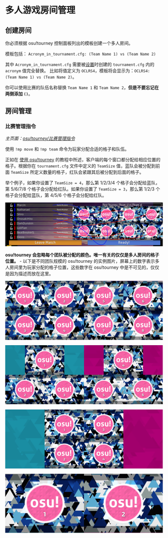 # 多人游戏房间管理

## 创建房间

你必须根据 osu!tourney 控制面板列出的模板创建一个多人房间。

模板包括：
`Acronym_in_tournament.cfg: (Team Name 1) vs (Team Name 2)`

其中 `Acronym_in_tournament.cfg` 需要被[设置](/wiki/osu!tourney/Setup)时创建的 `tournament.cfg` 内的 `acronym` 值完全替换。
比如将值定义为 `OCLRS4`，模板将会显示为：`OCLRS4: (Team Name 1) vs (Team Name 2)`。

你可以使用比赛的队伍名称替换 `Team Name 1` 和 `Team Name 2`，**但是不要忘记在两侧添加 `()`**。

## 房间管理

### 比赛管理指令

*主页面：[osu!tourney/比赛管理指令](/wiki/osu!tourney/Tournament_management_commands "比赛管理指令")*

使用 `!mp move` 和 `!mp team` 命令为玩家分配合适的格子和队伍。

正如在 [使用 osu!tourney](/wiki/osu!tourney/Spectator_usage) 的教程中所述，客户端的每个窗口都分配给相应位置的格子。根据你在 `tournament.cfg` 文件中定义的 `TeamSize` 值，蓝队会被分配到前面 `TeamSize` 所定义数量的格子，红队会紧跟其后被分配到后面的格子。

举个例子，如果你设置了 `TeamSize = 4`，那么第 1/2/3/4 个格子会分配给蓝队，第 5/6/7/8 个格子会分配给红队。如果你设置了 `TeamSize = 3`，那么第 1/2/3 个格子会分配给蓝队，第 4/5/6 个格子会分配给红队。

![osu!tourney 中的窗口与相应的多人游戏格子的对应关系](img/Osutourneyassignment.png "osu!tourney 玩家分配")

**osu!tourney 会忽略每个团队被分配的颜色。唯一有关的仅仅是多人房间的格子位置。** - 以下是不同团队规模的 osu!tourney 的实例图片，屏幕上的数字表示多人房间里为玩家分配的格子位置，这些数字在 osu!tourney 中是不可见的，仅仅是因为描述而放在这里。

![TeamSize = 4](img/Osutourneywindows.png)

![TeamSize = 3](img/Teamsize3.png "TeamSize = 3")

![TeamSize = 2](img/Teamsize2.png "TeamSize = 2")

![TeamSize = 1](img/Teamsize1.png "TeamSize = 1")
